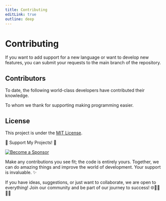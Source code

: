 ```yaml
---
title: Contributing
editLink: true
outline: deep
---
```


<script setup>
import { VPTeamMembers } from 'vitepress/theme'

const members = [
  {
    avatar: 'https://avatars.githubusercontent.com/u/91748598?v=4',
    name: 'Raúl Mauricio Uñate Castro',
    title: 'Creator | Bogotá DC - Colombia',
    links: [
      { icon: 'github', link: 'https://github.com/rmunate'},
      { icon: 'linkedin', link: 'https://www.linkedin.com/in/raul-mauricio-unate-castro/' },
      { icon: 'facebook', link: 'https://www.facebook.com/people/Code-Maestro/100093438305767/' },
      { icon: 'instagram', link: 'https://www.instagram.com/code.maestro/' },
      { icon: 'twitter', link: 'https://twitter.com/rmunate' },
    ]
  },{
    avatar: 'https://avatars.githubusercontent.com/u/56381478?v=4',
    name: 'Siros Fakhri',
    title: 'Developer | Iran/Tabriz',
    links: [
      { icon: 'github', link: 'https://github.com/sirosfakhri'},
    ]
  },{
    avatar: 'https://avatars.githubusercontent.com/u/18355852?v=4',
    name: 'Er. Ashok Devatwal',
    title: 'Developer | Alwar-Rajasthan',
    links: [
      { icon: 'github', link: 'https://github.com/ashokdevatwal'},
    ]
  },{
    avatar: 'https://avatars.githubusercontent.com/u/12556170?v=4',
    name: 'Olsza',
    title: 'Developer | Warszawa',
    links: [
      { icon: 'github', link: 'https://github.com/olsza'},
    ]
  },{
    avatar: 'https://avatars.githubusercontent.com/u/1346373?v=4',
    name: 'Jens Twesmann',
    title: 'Developer | Soest, Germany',
    links: [
      { icon: 'github', link: 'https://github.com/jetwes'},
    ]
  },{
    avatar: 'https://avatars.githubusercontent.com/u/51100789?v=4',
    name: 'John Alejandro Diaz Pinilla',
    title: 'Developer | Bogotá DC - Colombia',
    links: [
      { icon: 'github', link: 'https://github.com/alejandrodiazpinilla'},
    ]
  },{
    avatar: 'https://avatars.githubusercontent.com/u/10488154?v=4',
    name: 'Gabriel Rausch',
    title: 'Developer | Petrolina - PE, Brasil',
    links: [
      { icon: 'github', link: 'https://github.com/gdsrmygdsrjr'},
    ]
  },{
    avatar: 'https://avatars.githubusercontent.com/u/7442695?v=4',
    name: 'Frank Sepulveda',
    title: 'Developer | La Paz MX',
    links: [
      { icon: 'github', link: 'https://github.com/socieboy'},
    ]
  },{
    avatar: 'https://avatars.githubusercontent.com/u/56961917?v=4',
    name: 'Ngô Quốc Đạt',
    title: 'Developer | Ho Chi Minh, Vietnam',
    links: [
      { icon: 'github', link: 'https://github.com/datlechin'},
    ]
  },
  {
    avatar: 'https://avatars.githubusercontent.com/u/79948570?s=400&v=4',
    name: 'Carlos Giovanny Rodriguez Triviño',
    title: 'Developer | Bogotá DC - Colombia',
    links: [
      { icon: 'github', link: 'https://github.com/cgrodriguezt'},
    ]
  }
]
</script>

# Contributing

If you want to add support for a new language or want to develop new features, you can submit your requests to the main branch of the repository.

## Contributors

To date, the following world-class developers have contributed their knowledge.

To whom we thank for supporting making programming easier.

<VPTeamMembers size="small" :members="members" />

## License
This project is under the [MIT License](https://choosealicense.com/licenses/mit/).

🌟 Support My Projects! 🚀

[![Become a Sponsor](https://img.shields.io/badge/-Become%20a%20Sponsor-blue?style=for-the-badge&logo=github)](https://github.com/sponsors/rmunate)

Make any contributions you see fit; the code is entirely yours. Together, we can do amazing things and improve the world of development. Your support is invaluable. ✨

If you have ideas, suggestions, or just want to collaborate, we are open to everything! Join our community and be part of our journey to success! 🌐👩‍💻👨‍💻